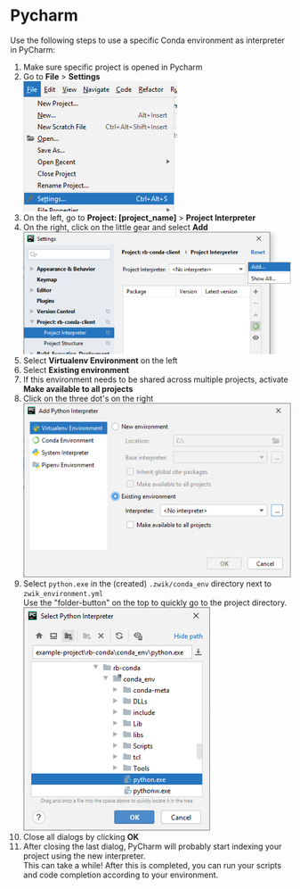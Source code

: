 # Pycharm
Use the following steps to use a specific Conda environment as interpreter in PyCharm:

1. Make sure specific project is opened in Pycharm
1. Go to **File** > **Settings**  
   ![PyCharm menu](assets/pycharm_menu.png)
1. On the left, go to **Project: \[project_name\]** > **Project Interpreter**
1. On the right, click on the little gear and select **Add**  
   ![PyCharm interpreter menu](assets/pycharm_interpreter.png)
1. Select **Virtualenv Environment** on the left
1. Select **Existing environment**
1. If this environment needs to be shared across multiple projects, activate **Make available to all projects**
1. Click on the three dot's on the right  
   ![Add interpreter](assets/pycharm_add_interpreter.png)
1. Select `python.exe` in the (created) `.zwik/conda_env` directory next to `zwik_environment.yml`  
   Use the "folder-button" on the top to quickly go to the project directory.  
   ![Find Python executable](assets/pycharm_select_python.png)
1. Close all dialogs by clicking **OK**
1. After closing the last dialog, PyCharm will probably start indexing your project using the new interpreter.  
   This can take a while!
   After this is completed, you can run your scripts and code completion according to your environment.

